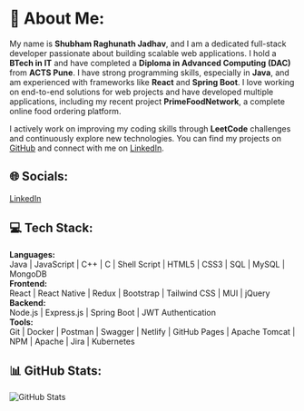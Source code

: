 # 💫 About Me:
My name is **Shubham Raghunath Jadhav**, and I am a dedicated full-stack developer passionate about building scalable web applications. I hold a **BTech in IT** and have completed a **Diploma in Advanced Computing (DAC)** from **ACTS Pune**. I have strong programming skills, especially in **Java**, and am experienced with frameworks like **React** and **Spring Boot**. I love working on end-to-end solutions for web projects and have developed multiple applications, including my recent project **PrimeFoodNetwork**, a complete online food ordering platform. 

I actively work on improving my coding skills through **LeetCode** challenges and continuously explore new technologies. You can find my projects on [GitHub](https://github.com/Shubhamrjadhav07) and connect with me on [LinkedIn](https://linkedin.com/in/shubham-jadhav-946981158).

## 🌐 Socials:
[LinkedIn](https://linkedin.com/in/shubham-jadhav-946981158)

## 💻 Tech Stack:
**Languages:**  
Java | JavaScript | C++ | C | Shell Script | HTML5 | CSS3 | SQL | MySQL | MongoDB  
**Frontend:**  
React | React Native | Redux | Bootstrap | Tailwind CSS | MUI | jQuery  
**Backend:**  
Node.js | Express.js | Spring Boot | JWT Authentication  
**Tools:**  
Git | Docker | Postman | Swagger | Netlify | GitHub Pages | Apache Tomcat | NPM | Apache | Jira | Kubernetes  

## 📊 GitHub Stats:
![GitHub Stats](https://github-readme-stats.vercel.app/api?username=Shubhamrjadhav07&show_icons=true&theme=radical)
